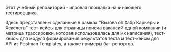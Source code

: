 Этот учебный репозиторий - игровая площадка начинающего тестировщика.
 
Здесь представлены сделанные в рамках "Вызова от Хабр Карьеры и Хекслета" тест-кейсы для страницы поиска вакансий одной компании (и матрица трассировки, которая использовалась для их написания), тест-кейсы для модуля формирования результатов теста и тест-кейсы для API из Postman Templates, а также примеры баг-репортов.